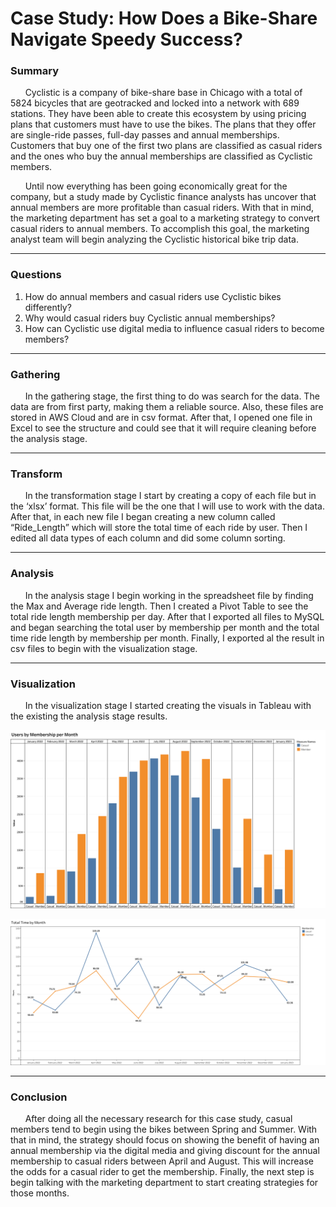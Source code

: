 # Case Study: How Does a Bike-Share Navigate Speedy Success?
### Summary

&nbsp;&nbsp;&nbsp;&nbsp;&nbsp;&nbsp;Cyclistic is a company of bike-share base in Chicago with a total of 5824 bicycles that are geotracked and locked into a network with 689 stations. They have been able to create this ecosystem by using pricing plans that customers must have to use the bikes. The plans that they offer are single-ride passes, full-day passes and annual memberships. Customers that buy one of the first two plans are classified as casual riders and the ones who buy the annual memberships are classified as Cyclistic members.
  
&nbsp;&nbsp;&nbsp;&nbsp;&nbsp;&nbsp;Until now everything has been going economically great for the company, but a study made by Cyclistic finance analysts has uncover that annual members are more profitable than casual riders. With that in mind, the marketing department has set a goal to a marketing strategy to convert casual riders to annual members. To accomplish this goal, the marketing analyst team will begin analyzing the Cyclistic historical bike trip data.

---

### Questions
1.	How do annual members and casual riders use Cyclistic bikes differently?
2.	Why would casual riders buy Cyclistic annual memberships?
3.	How can Cyclistic use digital media to influence casual riders to become members?

---

### Gathering

&nbsp;&nbsp;&nbsp;&nbsp;&nbsp;&nbsp;In the gathering stage, the first thing to do was search for the data. The data are from first party, making them a reliable source. Also, these files are stored in AWS Cloud and are in csv format. After that, I opened one file in Excel to see the structure and could see that it will require cleaning before the analysis stage.
  
---

### Transform

&nbsp;&nbsp;&nbsp;&nbsp;&nbsp;&nbsp;In the transformation stage I start by creating a copy of each file but in the ‘xlsx’ format. This file will be the one that I will use to work with the data. After that, in each new file I began creating a new column called “Ride_Length” which will store the total time of each ride by user. Then I edited all data types of each column and did some column sorting.

---

### Analysis

&nbsp;&nbsp;&nbsp;&nbsp;&nbsp;&nbsp;In the analysis stage I begin working in the spreadsheet file by finding the Max and Average ride length. Then I created a Pivot Table to see the total ride length membership per day. After that I exported all files to MySQL and began searching the total user by membership per month and the total time ride length by membership per month.  Finally, I exported al the result in csv files to begin with the visualization stage.

---

### Visualization

&nbsp;&nbsp;&nbsp;&nbsp;&nbsp;&nbsp;In the visualization stage I started creating the visuals in Tableau with the existing the analysis stage results. 

![Users by Memberships](Visuals/R_C_M.png)

![Total Time by Memberships](Visuals/T_T_M.png)

---

### Conclusion

&nbsp;&nbsp;&nbsp;&nbsp;&nbsp;&nbsp;After doing all the necessary research for this case study, casual members tend to begin using the bikes between Spring and Summer. With that in mind, the strategy should focus on showing the benefit of having an annual membership via the digital media and giving discount for the annual membership to casual riders between April and August. This will increase the odds for a casual rider to get the membership. Finally, the next step is begin talking with the marketing department to start creating strategies for those months.

